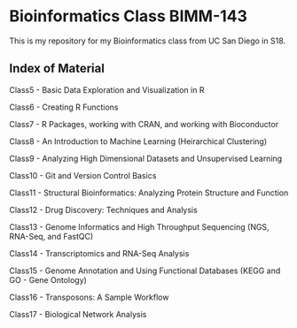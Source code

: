 # Bioinformatics Class BIMM-143

This is my repository for my Bioinformatics class from UC San Diego in S18.

## Index of Material

Class5 - Basic Data Exploration and Visualization in R

Class6 - Creating R Functions

Class7 - R Packages, working with CRAN, and working with Bioconductor

Class8 - An Introduction to Machine Learning (Heirarchical Clustering)

Class9 - Analyzing High Dimensional Datasets and Unsupervised Learning

Class10 - Git and Version Control Basics

Class11 - Structural Bioinformatics: Analyzing Protein Structure and Function

Class12 - Drug Discovery: Techniques and Analysis

Class13 - Genome Informatics and High Throughput Sequencing (NGS, RNA-Seq, and FastQC)

Class14 - Transcriptomics and RNA-Seq Analysis

Class15 - Genome Annotation and Using Functional Databases (KEGG and GO - Gene Ontology)

Class16 - Transposons: A Sample Workflow

Class17 - Biological Network Analysis
